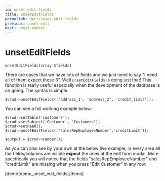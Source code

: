 ```yaml
---
id: unset-edit-fields
title: unsetEditFields
permalink: docs/unset-edit-fields
previous: unset-edit
next: unset-export
---
```


# unsetEditFields


<pre><code class="language-php">unsetEditFields(array $fields)</code></pre>
There are cases that we have lots of fields and we just need to say "I need all of them expect these 3". Well <code>unsetEditFields</code> is doing just that! This function is really useful especially when the development of the database is on going. The syntax is simple:

<pre><code class="language-php">$crud->unsetEditFields(['address_1', 'address_2', 'credit_limit']);</code></pre>

You can see a full working example below:

<pre><code class="language-php">$crud->setTable('customers');
$crud->setSubject('Customer', 'Customers');
$crud->setRead();
$crud->unsetEditFields(['salesRepEmployeeNumber','creditLimit']);

$output = $crud->render();</code></pre>

As you can also see by your own at the below live example, in every area all the fields/columns are visible <strong>expect</strong> the ones at the edit form modal. More specifically you will notice that the fields "salesRepEmployeeNumber" and "creditLimit" are missing when you press "Edit Customer" in any row:

[demo]demo_unset_edit_fields[/demo]